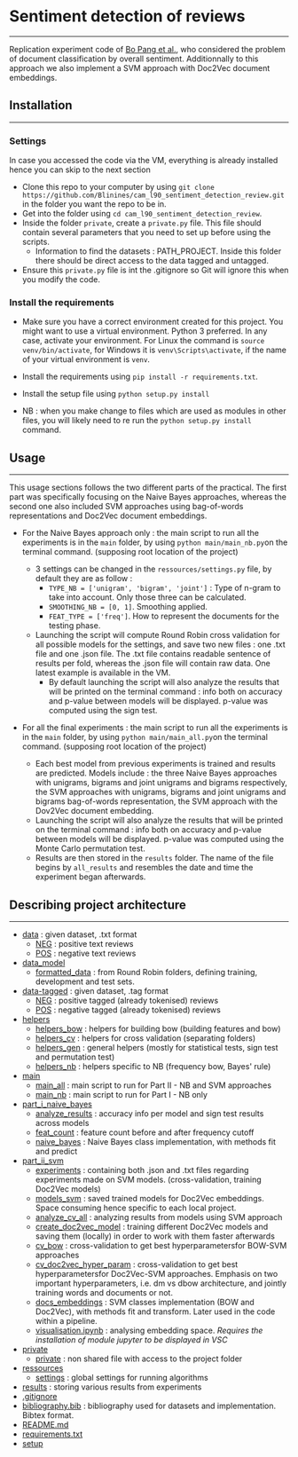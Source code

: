 # Sentiment detection of reviews

-----------------------

Replication experiment code of [Bo Pang et al.](https://www.aclweb.org/anthology/W02-1011.pdf), who considered the problem of document classification by overall sentiment.
Additionnally to this approach we also implement a SVM approach with Doc2Vec document embeddings.

## Installation

-----------------------

### Settings

In case you accessed the code via the VM, everything is already installed hence you can skip to the next section

* Clone this repo to your computer by using `git clone https://github.com/Blinines/cam_l90_sentiment_detection_review.git` in the folder you want the repo to be in.
* Get into the folder using `cd cam_l90_sentiment_detection_review`.
* Inside the folder `private`, create a `private.py` file. This file should contain several parameters that you need to set up before using the scripts.
  * Information to find the datasets : PATH_PROJECT. Inside this folder there should be direct access to the data tagged and untagged.
* Ensure this `private.py` file is int  the .gitignore so Git will ignore this when you modify the code.

### Install the requirements

* Make sure you have a correct environment created for this project. You might want to use a virtual environment.  Python 3 preferred. In any case, activate your environment. For Linux the command is `source venv/bin/activate`, for Windows it is `venv\Scripts\activate`, if the name of your virtual environment is `venv`.
* Install the requirements using `pip install -r requirements.txt`.

* Install the setup file using `python setup.py install`

* NB : when you make change to files which are used as modules in other files, you will likely need to re run the `python setup.py install` command.

## Usage

-----------------------

This usage sections follows the two different parts of the practical. The first part was specifically focusing on the Naive Bayes approaches, whereas the second one also included SVM approaches using bag-of-words representations and Doc2Vec document embeddings.

* For the Naive Bayes approach only : the main script to run all the experiments is in the `main` folder, by using `python main/main_nb.py`on the terminal command. (supposing root location of the project)
  * 3 settings can be changed in the `ressources/settings.py` file, by default they are as follow :
    * `TYPE_NB = ['unigram', 'bigram', 'joint']` : Type of n-gram to take into account. Only those three can be calculated.
    * `SMOOTHING_NB = [0, 1]`. Smoothing applied.
    * `FEAT_TYPE = ['freq']`. How to represent the documents for the testing phase.
  * Launching the script will compute Round Robin cross validation for all possible models for the settings, and save two new files : one .txt file and one .json file. The .txt file contains readable sentence of results per fold, whereas the .json file will contain raw data. One latest example is available in the VM.
    * By default launching the script will also analyze the results that will be printed on the terminal command : info both on accuracy and p-value between models will be displayed. p-value was computed using the sign test.

* For all the final experiments : the main script to run all the experiments is in the `main` folder, by using `python main/main_all.py`on the terminal command. (supposing root location of the project)
  * Each best model from previous experiments is trained and results are predicted. Models include : the three Naive Bayes approaches with unigrams, bigrams and joint unigrams and bigrams respectively, the SVM approaches with unigrams, bigrams and joint unigrams and bigrams bag-of-words representation, the SVM approach with the Dov2Vec document embedding.
  * Launching the script will also analyze the results that will be printed on the terminal command : info both on accuracy and p-value between models will be displayed. p-value was computed using the Monte Carlo permutation test.
  * Results are then stored in the `results` folder. The name of the file begins by `all_results` and resembles the date and time the experiment began afterwards.

## Describing project architecture

-----------------------

* [data](./data)  : given dataset, .txt format
  * [NEG](./data/NEG) : positive text reviews
  * [POS](./data/POS) : negative text reviews
* [data_model](./data_model)
  * [formatted_data](./data_model/formatted_data.py) : from Round Robin folders, defining training, development and test sets.
* [data-tagged](./data-tagged)  : given dataset, .tag format
  * [NEG](./data-tagged/NEG) : positive tagged (already tokenised) reviews
  * [POS](./data-tagged/POS) : negative tagged (already tokenised) reviews
* [helpers](./helpers)
  * [helpers_bow](./helpers/helpers_bow.py) : helpers for building bow (building features and bow)
  * [helpers_cv](./helpers/helpers_cv.py) : helpers for cross validation (separating folders)
  * [helpers_gen](./helpers/helpers_gen.py) : general helpers (mostly for statistical tests, sign test and permutation test)
  * [helpers_nb](./helpers/helpers_nb.py) : helpers specific to NB (frequency bow, Bayes' rule)
* [main](./main)
  * [main_all](./main/main_all.py) : main script to run for Part II - NB and SVM approaches
  * [main_nb](./main/main_nb.py) : main script to run for Part I - NB only
* [part_i_naive_bayes](./part_i_naive_bayes)
  * [analyze_results](./part_i_naive_bayes/analyze_results.py) : accuracy info per model and sign test results across models
  * [feat_count](./part_i_naive_bayes/feat_count.py) : feature count before and after frequency cutoff
  * [naive_bayes](./part_i_naive_bayes/naive_bayes.py) : Naive Bayes class implementation, with methods fit and predict
* [part_ii_svm](./part_ii_svm)
  * [experiments](./part_ii_svm/experiments) : containing both .json and .txt files regarding experiments made on SVM models. (cross-validation, training Doc2Vec models)
  * [models_svm](./part_ii_svm/models_svm) : saved trained models for Doc2Vec embeddings. Space consuming hence specific to each local project.
  * [analyze_cv_all](./part_ii_svm/analyze_cv_all.py) : analyzing results from models using SVM approach
  * [create_doc2vec_model](./part_ii_svm/create_doc2vec_model.py) : training different Doc2Vec models and saving them (locally) in order to work with them faster afterwards
  * [cv_bow](./part_ii_svm/cv_bow.py) : cross-validation to get best hyperparametersfor BOW-SVM approaches
  * [cv_doc2vec_hyper_param](./part_ii_svm/cv_doc2vec_hyper_param) : cross-validation to get best hyperparametersfor Doc2Vec-SVM approaches. Emphasis on two important hyperparameters, i.e. dm vs dbow architecture, and jointly training words and documents or not.
  * [docs_embeddings](./part_ii_svm/docs_embeddings) : SVM classes implementation (BOW and Doc2Vec), with methods fit and transform. Later used in the code within a pipeline.
  * [visualisation.ipynb](./part_ii_svm/visualisation.ipynb) : analysing embedding space. _Requires the installation of module jupyter to be displayed in VSC_
* [private](./private)
  * [private](./private/private.py) : non shared file with access to the project folder
* [ressources](./ressources)
  * [settings](./ressources/settings.py) : global settings for running algorithms
* [results](./results) : storing various results from experiments
* [.gitignore](./.gitignore)
* [bibliography.bib](./bibliography.bib) : bibliography used for datasets and implementation. Bibtex format.
* [README.md](./README.md)
* [requirements.txt](./requirements.txt#)
* [setup](./setup.py)
